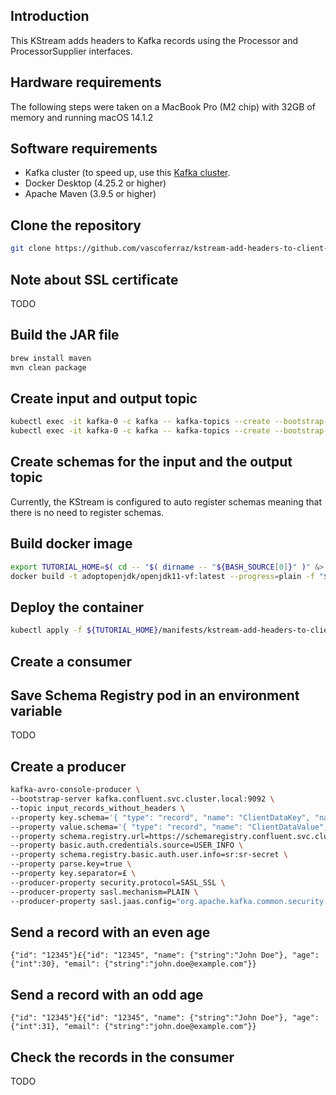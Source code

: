 ## Introduction
This KStream adds headers to Kafka records using the Processor and ProcessorSupplier interfaces.

## Hardware requirements
The following steps were taken on a MacBook Pro (M2 chip) with 32GB of memory and running macOS 14.1.2

## Software requirements
- Kafka cluster (to speed up, use this [Kafka cluster](https://github.com/vascoferraz/kafka-production-secure-deploy-with-kubernetes).
- Docker Desktop (4.25.2 or higher)
- Apache Maven (3.9.5 or higher)

## Clone the repository
```sh
git clone https://github.com/vascoferraz/kstream-add-headers-to-client-data-records
```

## Note about SSL certificate
TODO

## Build the JAR file
```sh
brew install maven
mvn clean package
```

## Create input and output topic
```sh
kubectl exec -it kafka-0 -c kafka -- kafka-topics --create --bootstrap-server kafka.confluent.svc.cluster.local:9092 --command-config /opt/confluentinc/etc/kafka/kafka.properties --topic input_records_without_headers --replication-factor 3 --partitions 3
kubectl exec -it kafka-0 -c kafka -- kafka-topics --create --bootstrap-server kafka.confluent.svc.cluster.local:9092 --command-config /opt/confluentinc/etc/kafka/kafka.properties --topic output_records_with_headers --replication-factor 3 --partitions 3
```

## Create schemas for the input and the output topic
Currently, the KStream is configured to auto register schemas meaning that there is no need to register schemas.

## Build docker image
```sh
export TUTORIAL_HOME=$( cd -- "$( dirname -- "${BASH_SOURCE[0]}" )" &> /dev/null && pwd )
docker build -t adoptopenjdk/openjdk11-vf:latest --progress=plain -f "${TUTORIAL_HOME}/Dockerfile" "${TUTORIAL_HOME}"
```

## Deploy the container
```sh
kubectl apply -f ${TUTORIAL_HOME}/manifests/kstream-add-headers-to-client-data-records-deployment.yaml
```

## Create a consumer

## Save Schema Registry pod in an environment variable
TODO

## Create a producer
```sh
kafka-avro-console-producer \
--bootstrap-server kafka.confluent.svc.cluster.local:9092 \
--topic input_records_without_headers \
--property key.schema='{ "type": "record", "name": "ClientDataKey", "namespace": "com.vascoferraz", "connect.name": "com.vascoferraz.ClientDataKey", "fields": [ { "name": "id", "type": "string" } ] }' \
--property value.schema='{ "type": "record", "name": "ClientDataValue", "namespace": "com.vascoferraz", "connect.name": "com.vascoferraz.ClientDataValue", "fields": [ { "name": "id", "type": "string" }, { "name": "name", "type": ["null", "string"], "default": null }, { "name": "age", "type": ["null", "int"], "default": null }, { "name": "email", "type": ["null", "string"], "default": null } ] }' \
--property schema.registry.url=https://schemaregistry.confluent.svc.cluster.local:8081 \
--property basic.auth.credentials.source=USER_INFO \
--property schema.registry.basic.auth.user.info=sr:sr-secret \
--property parse.key=true \
--property key.separator=£ \
--producer-property security.protocol=SASL_SSL \
--producer-property sasl.mechanism=PLAIN \
--producer-property sasl.jaas.config="org.apache.kafka.common.security.plain.PlainLoginModule required username="kafka" password="kafka-secret";"
```

## Send a record with an even age
`{"id": "12345"}£{"id": "12345", "name": {"string":"John Doe"}, "age": {"int":30}, "email": {"string":"john.doe@example.com"}}`

## Send a record with an odd age
`{"id": "12345"}£{"id": "12345", "name": {"string":"John Doe"}, "age": {"int":31}, "email": {"string":"john.doe@example.com"}}`

## Check the records in the consumer
TODO
